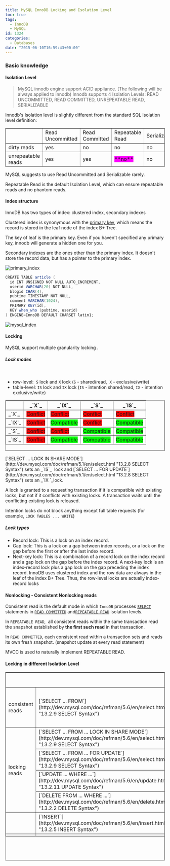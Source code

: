 ```yaml
---
title: MySQL InnoDB Locking and Isolation Level
toc: true
tags:
  - InnoDB
  - MySQL
id: 1324
categories:
  - Databases
date: "2015-06-10T16:59:43+00:00"
---
```


### Basic knowledge

#### Isolation Level

> MySQL innodb engine support ACID appliance. (The following will be always applied to innodb)
Innodb supports 4 Isolation Levels: READ UNCOMMITTED, READ COMMITTED, UNREPEATABLE READ, SERIALIZABLE

Innodb's Isolation level is slightly different from the standard SQL Isolation level definition:
<table style="height: 122px;" border="1" width="715">
<tbody>
<tr>
<td></td>
<td>Read Uncommitted</td>
<td>Read Committed</td>
<td>Repeatable Read</td>
<td>Serializable</td>
</tr>
<tr>
<td>dirty reads</td>
<td>yes</td>
<td>no</td>
<td>no</td>
<td>no</td>
</tr>
<tr>
<td>unrepeatable reads</td>
<td>yes</td>
<td>yes</td>
<td><span style="background-color: #ff00ff;">**no**</span></td>
<td>no</td>
</tr>
<tr>
<td>phantom reads</td>
<td>yes</td>
<td>yes</td>
<td><span style="background-color: #ff00ff;">**no**</span></td>
<td>no</td>
</tr>
</tbody>
</table>
MySQL suggests to use Read Uncommitted and Serializable rarely.

Repeatable Read is the default Isolation Level, which can ensure repeatable reads and no phantom reads.

#### Index structure

InnoDB has two types of index: clustered index, secondary indexes

Clustered index is synonymous with the [primary key](http://dev.mysql.com/doc/refman/5.7/en/glossary.html#glos_primary_key "primary key"), which means the record is stored in the leaf node of the index B+ Tree.

The key of leaf is the primary key. Even if you haven't specified any primary key, innodb will generate a hidden one for you.

Secondary indexes are the ones other than the primary index. It doesn't store the record data, but has a pointer to the primary index.

![primary_index](/media/primary_index.png)


```java
CREATE TABLE article (
  id INT UNSIGNED NOT NULL AUTO_INCREMENT,
  userid VARCHAR(20) NOT NULL,
  blogid CHAR(4),
  pubtime TIMESTAMP NOT NULL,
  comment VARCHAR(1024),
  PRIMARY KEY(id),
  KEY when_who (pubtime, userid)
) ENGINE=InnoDB DEFAULT CHARSET latin1;
```

![mysql_index](/media/mysql_index.png)

#### Locking

MySQL support multiple granularity locking .

##### Lock modes

&nbsp;

*   row-level:  `S` lock and `X` lock (`S` - shared/read,  `X` - exclusive/write)
*   table-level: `IS` lock and `IX` lock (`IS` - intention shared/read, `IX` - intention exclusive/write)
<div class="informaltable">
<table style="height: 159px;" border="1" summary=" Compatibility matrix showing which combinations of<br /><br /><br /><br /><br /><br /><br />
          lock types X, IX, S, and IS are allowed. Each cell in the<br /><br /><br /><br /><br /><br /><br />
          matrix is marked as either &quot;Compatible&quot; or &quot;Conflict&quot;.<br /><br /><br /><br /><br /><br /><br />
" width="464"><colgroup> <col /> <col /> <col /> <col /> <col /></colgroup>
<thead>
<tr>
<th scope="col"></th>
<th scope="col">_`X`_</th>
<th scope="col">_`IX`_</th>
<th scope="col">_`S`_</th>
<th scope="col">_`IS`_</th>
</tr>
</thead>
<tbody>
<tr>
<td scope="row">_`X`_</td>
<td><span style="background-color: #ff0000;">Conflict</span></td>
<td><span style="background-color: #ff0000;">Conflict</span></td>
<td><span style="background-color: #ff0000;">Conflict</span></td>
<td><span style="background-color: #ff0000;">Conflict</span></td>
</tr>
<tr>
<td scope="row">_`IX`_</td>
<td><span style="background-color: #ff0000;">Conflict</span></td>
<td><span style="background-color: #00ff00;">Compatible</span></td>
<td><span style="background-color: #ff0000;">Conflict</span></td>
<td><span style="background-color: #00ff00;">Compatible</span></td>
</tr>
<tr>
<td scope="row">_`S`_</td>
<td><span style="background-color: #ff0000;">Conflict</span></td>
<td><span style="background-color: #ff0000;">Conflict</span></td>
<td><span style="background-color: #00ff00;">Compatible</span></td>
<td><span style="background-color: #00ff00;">Compatible</span></td>
</tr>
<tr>
<td scope="row">_`IS`_</td>
<td><span style="background-color: #ff0000;">Conflict</span></td>
<td><span style="background-color: #00ff00;">Compatible</span></td>
<td><span style="background-color: #00ff00;">Compatible</span></td>
<td><span style="background-color: #00ff00;">Compatible</span></td>
</tr>
</tbody>
</table>
</div>
[`SELECT ... LOCK IN SHARE MODE`](http://dev.mysql.com/doc/refman/5.1/en/select.html "13.2.8 SELECT Syntax") sets an _`IS`_  lock and [`SELECT ... FOR UPDATE`](http://dev.mysql.com/doc/refman/5.1/en/select.html "13.2.8 SELECT Syntax") sets an _`IX `_lock.

A lock is granted to a requesting transaction if it is compatible with existing locks, but not if it conflicts with existing locks. A transaction waits until the conflicting existing lock is released.

Intention locks do not block anything except full table requests (for example, `LOCK TABLES ... WRITE`)

##### Lock types

*   Record lock: This is a lock on an index record.
*   Gap lock: This is a lock on a gap between index records, or a lock on the gap before the first or after the last index record.
*   Next-key lock: This is a combination of a record lock on the index record and a gap lock on the gap before the index record. A next-key lock is an index-record lock plus a gap lock on the gap preceding the index record.
InnoDB uses clustered index and the row data are always in the leaf of the index B+ Tree. Thus, the row-level locks are actually index-record locks

#### Nonlocking - Consistent Nonlocking reads

Consistent read is the default mode in which `InnoDB` processes [`SELECT`](http://dev.mysql.com/doc/refman/5.1/en/select.html "13.2.8 SELECT Syntax") statements in [`READ COMMITTED`](http://dev.mysql.com/doc/refman/5.1/en/set-transaction.html#isolevel_read-committed) and[`REPEATABLE READ`](http://dev.mysql.com/doc/refman/5.1/en/set-transaction.html#isolevel_repeatable-read) isolation levels.

In `REPEATABLE READ`,  all consistent reads within the same transaction read the snapshot established by **the first such read** in that transaction.

In `READ COMMITTED`, each consistent read within a transaction sets and reads its own fresh snapshot. (snapshot update at every read statement)

MVCC is used to naturally implement REPEATABLE READ.

#### Locking in different Isolation Level

<table style="height: 594px;" border="1" width="1125">
<tbody>
<tr>
<td colspan="2"></td>
<td>Read Uncommitted(RU)</td>
<td>Read Committed(RC)</td>
<td>Repeatable Read(RR)</td>
<td>Serializable</td>
</tr>
<tr>
<td>consistent reads</td>
<td>[`SELECT ... FROM`](http://dev.mysql.com/doc/refman/5.6/en/select.html "13.2.9 SELECT Syntax")</td>
<td>no lockearlier version might be used(dirty read)</td>
<td>no lockeach consistent read reads its own fresh snapshot</td>
<td>no lockall consistent reads read the snapshot established by the first read</td>
<td>implicitly converts [`SELECT`](http://dev.mysql.com/doc/refman/5.6/en/select.html "13.2.9 SELECT Syntax") statements to [`SELECT ... LOCK IN SHARE MODE`](http://dev.mysql.com/doc/refman/5.6/en/select.html "13.2.9 SELECT Syntax")</td>
</tr>
<tr>
<td rowspan="4">locking reads</td>
<td>[`SELECT ... FROM ... LOCK IN SHARE MODE`](http://dev.mysql.com/doc/refman/5.6/en/select.html "13.2.9 SELECT Syntax")</td>
<td rowspan="4"> like RC</td>
<td rowspan="4">locks only index records, no gap locks except for foreign-key constraint checking and duplicate-key checking</td>
<td rowspan="4">unique index: locks only the index record foundother search condition: locks the index range scanned, using [gap locks](http://dev.mysql.com/doc/refman/5.6/en/glossary.html#glos_gap_lock "gap lock") or [next-key locks](http://dev.mysql.com/doc/refman/5.6/en/glossary.html#glos_next_key_lock "next-key lock")</td>
<td rowspan="4">like RR</td>
</tr>
<tr>
<td>[`SELECT ... FROM ... FOR UPDATE`](http://dev.mysql.com/doc/refman/5.6/en/select.html "13.2.9 SELECT Syntax")</td>
</tr>
<tr>
<td>[`UPDATE ... WHERE ...`](http://dev.mysql.com/doc/refman/5.6/en/update.html "13.2.11 UPDATE Syntax")</td>
</tr>
<tr>
<td>[`DELETE FROM ... WHERE ...`](http://dev.mysql.com/doc/refman/5.6/en/delete.html "13.2.2 DELETE Syntax")</td>
</tr>
<tr>
<td></td>
<td>[`INSERT`](http://dev.mysql.com/doc/refman/5.6/en/insert.html "13.2.5 INSERT Syntax")</td>
<td colspan="4">index-record exclusive lock, not a next-key lockif a duplicate-key error occurs, a shared lock on the duplicate index record is set.</td>
</tr>
<tr>
<td></td>
<td></td>
<td></td>
<td></td>
<td></td>
<td></td>
</tr>
</tbody>
</table>
